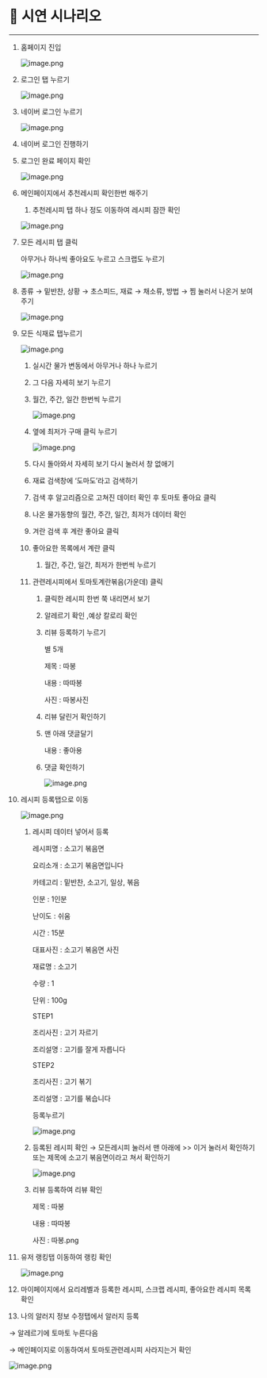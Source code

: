# 📜 시연 시나리오

---

1. 홈페이지 진입
    
    ![image.png](/exec/image/image.png)
    
2. 로그인 탭 누르기
    
    ![image.png](/image/image%201.png)
    
3. 네이버 로그인 누르기
    
    ![image.png](/image/image%202.png)
    
4. 네이버 로그인 진행하기
5. 로그인 완료 페이지 확인
    
    ![image.png](/image/image%203.png)
    
6. 메인페이지에서 추천레시피 확인한번 해주기
    1. 추천레시피 탭 하나 정도 이동하여 레시피 잠깐 확인
    
    ![image.png](/image/image%204.png)
    
7. 모든 레시피 탭 클릭
    
    아무거나 하나씩 좋아요도 누르고 스크랩도 누르기
    
    ![image.png](/image/image%205.png)
    
8. 종류 → 밑반찬, 상황 → 초스피드, 재료 → 채소류, 방법 → 찜 눌러서 나온거 보여주기
    
    ![image.png](/image/image%206.png)
    
9. 모든 식재료 탭누르기
    
    ![image.png](/image/image%207.png)
    
    1. 실시간 물가 변동에서 아무거나 하나 누르기
    2. 그 다음 자세히 보기 누르기
    3. 월간, 주간, 일간 한번씩 누르기
        
        ![image.png](/image/image%208.png)
        
    4. 옆에 최저가 구매 클릭 누르기
        
        ![image.png](/image/image%209.png)
        
    5. 다시 돌아와서 자세히 보기 다시 눌러서 창 없애기
    6. 재료 검색창에 ‘도마도’라고 검색하기
    7. 검색 후 알고리즘으로 고쳐진 데이터 확인 후 토마토 좋아요 클릭
    8. 나온 물가동향의 월간, 주간, 일간, 최저가 데이터 확인
    9. 겨란 검색 후 계란 좋아요 클릭
    10. 좋아요한 목록에서 계란 클릭
        1. 월간, 주간, 일간, 최저가 한번씩 누르기
    11. 관련레시피에서 토마토계란볶음(가운데) 클릭
        1. 클릭한 레시피 한번 쭉 내리면서 보기
        2. 알레르기 확인 ,예상 칼로리 확인
        3. 리뷰 등록하기 누르기
            
            별 5개
            
            제목 : 따봉
            
            내용 : 따따봉
            
            사진 : 따봉사진
            
        4. 리뷰 달린거 확인하기
        5. 맨 아래 댓글달기
            
            내용 : 좋아용
            
        6. 댓글 확인하기
            
            ![image.png](/image/image%2010.png)
            
10. 레시피 등록탭으로 이동
    
    ![image.png](/image/image%2011.png)
    
    1. 레시피 데이터 넣어서 등록
        
        레시피명 : 소고기 볶음면
        
        요리소개 : 소고기 볶음면입니다
        
        카테고리 : 밑반찬, 소고기, 일상, 볶음
        
        인분 : 1인분
        
        난이도 : 쉬움
        
        시간 : 15분
        
        대표사진 : 소고기 볶음면 사진
        
        재료명 : 소고기
        
        수량 : 1
        
        단위 : 100g
        
        STEP1
        
        조리사진 : 고기 자르기
        
        조리설명 : 고기를 잘게 자릅니다
        
        STEP2
        
        조리사진 : 고기 볶기
        
        조리설명 : 고기를 볶습니다
        
        등록누르기
        
        ![image.png](/image/image%2012.png)
        
    2. 등록된 레시피 확인 → 모든레시피 눌러서 맨 아래에 >> 이거 눌러서 확인하기 또는 제목에 소고기 볶음면이라고 쳐서 확인하기
        
        ![image.png](/image/image%2013.png)
        
    3. 리뷰 등록하여 리뷰 확인
        
        제목 : 따봉
        
        내용 : 따따봉
        
        사진 : 따봉.png
        
11. 유저 랭킹탭 이동하여 랭킹 확인
    
    ![image.png](/image/image%2014.png)
    
12. 마이페이지에서 요리레벨과 등록한 레시피, 스크랩 레시피, 좋아요한 레시피 목록 확인
13. 나의 알러지 정보 수정탭에서 알러지 등록

→ 알레르기에 토마토 누른다음

→ 메인페이지로 이동하여서 토마토관련레시피 사라지는거 확인

![image.png](/image/image%2015.png)
